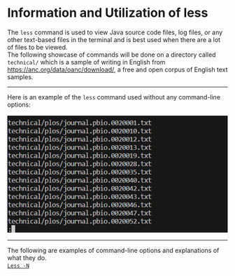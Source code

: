 # Information and Utilization of less
The `less` command is used to view Java source code files, log files, or any other text-based files in the terminal and 
is best used when there are a lot of files to be viewed.  
The following showcase of commands will be done on a directory called `technical/` which is a sample of writing in English 
from https://anc.org/data/oanc/download/, a free and open corpus of English text samples.  

---
Here is an example of the `less` command used without any command-line options:  
\
![sa](lab3_less_mt.png)

---
The following are examples of command-line options and explanations of what they do.  
[`Less -N`](lab3_less_-N.md)  
[]()
